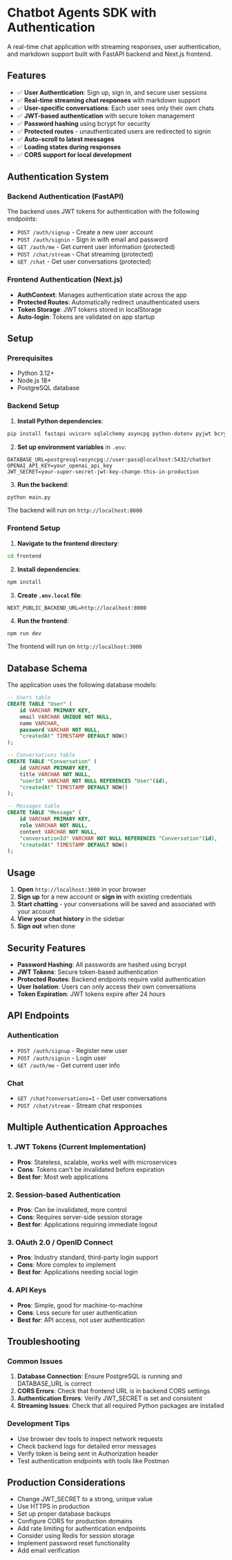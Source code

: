 # Chatbot Agents SDK with Authentication

A real-time chat application with streaming responses, user authentication, and markdown support built with FastAPI backend and Next.js frontend.

## Features

- ✅ **User Authentication**: Sign up, sign in, and secure user sessions
- ✅ **Real-time streaming chat responses** with markdown support
- ✅ **User-specific conversations**: Each user sees only their own chats
- ✅ **JWT-based authentication** with secure token management
- ✅ **Password hashing** using bcrypt for security
- ✅ **Protected routes** - unauthenticated users are redirected to signin
- ✅ **Auto-scroll to latest messages**
- ✅ **Loading states during responses**
- ✅ **CORS support for local development**

## Authentication System

### Backend Authentication (FastAPI)

The backend uses JWT tokens for authentication with the following endpoints:

- `POST /auth/signup` - Create a new user account
- `POST /auth/signin` - Sign in with email and password
- `GET /auth/me` - Get current user information (protected)
- `POST /chat/stream` - Chat streaming (protected)
- `GET /chat` - Get user conversations (protected)

### Frontend Authentication (Next.js)

- **AuthContext**: Manages authentication state across the app
- **Protected Routes**: Automatically redirect unauthenticated users
- **Token Storage**: JWT tokens stored in localStorage
- **Auto-login**: Tokens are validated on app startup

## Setup

### Prerequisites

- Python 3.12+
- Node.js 18+
- PostgreSQL database

### Backend Setup

1. **Install Python dependencies**:
```bash
pip install fastapi uvicorn sqlalchemy asyncpg python-dotenv pyjwt bcrypt pydantic[email]
```

2. **Set up environment variables** in `.env`:
```env
DATABASE_URL=postgresql+asyncpg://user:pass@localhost:5432/chatbot
OPENAI_API_KEY=your_openai_api_key
JWT_SECRET=your-super-secret-jwt-key-change-this-in-production
```

3. **Run the backend**:
```bash
python main.py
```

The backend will run on `http://localhost:8000`

### Frontend Setup

1. **Navigate to the frontend directory**:
```bash
cd frontend
```

2. **Install dependencies**:
```bash
npm install
```

3. **Create `.env.local` file**:
```env
NEXT_PUBLIC_BACKEND_URL=http://localhost:8000
```

4. **Run the frontend**:
```bash
npm run dev
```

The frontend will run on `http://localhost:3000`

## Database Schema

The application uses the following database models:

```sql
-- Users table
CREATE TABLE "User" (
    id VARCHAR PRIMARY KEY,
    email VARCHAR UNIQUE NOT NULL,
    name VARCHAR,
    password VARCHAR NOT NULL,
    "createdAt" TIMESTAMP DEFAULT NOW()
);

-- Conversations table
CREATE TABLE "Conversation" (
    id VARCHAR PRIMARY KEY,
    title VARCHAR NOT NULL,
    "userId" VARCHAR NOT NULL REFERENCES "User"(id),
    "createdAt" TIMESTAMP DEFAULT NOW()
);

-- Messages table
CREATE TABLE "Message" (
    id VARCHAR PRIMARY KEY,
    role VARCHAR NOT NULL,
    content VARCHAR NOT NULL,
    "conversationId" VARCHAR NOT NULL REFERENCES "Conversation"(id),
    "createdAt" TIMESTAMP DEFAULT NOW()
);
```

## Usage

1. **Open** `http://localhost:3000` in your browser
2. **Sign up** for a new account or **sign in** with existing credentials
3. **Start chatting** - your conversations will be saved and associated with your account
4. **View your chat history** in the sidebar
5. **Sign out** when done

## Security Features

- **Password Hashing**: All passwords are hashed using bcrypt
- **JWT Tokens**: Secure token-based authentication
- **Protected Routes**: Backend endpoints require valid authentication
- **User Isolation**: Users can only access their own conversations
- **Token Expiration**: JWT tokens expire after 24 hours

## API Endpoints

### Authentication
- `POST /auth/signup` - Register new user
- `POST /auth/signin` - Login user
- `GET /auth/me` - Get current user info

### Chat
- `GET /chat?conversations=1` - Get user conversations
- `POST /chat/stream` - Stream chat responses

## Multiple Authentication Approaches

### 1. JWT Tokens (Current Implementation)
- **Pros**: Stateless, scalable, works well with microservices
- **Cons**: Tokens can't be invalidated before expiration
- **Best for**: Most web applications

### 2. Session-based Authentication
- **Pros**: Can be invalidated, more control
- **Cons**: Requires server-side session storage
- **Best for**: Applications requiring immediate logout

### 3. OAuth 2.0 / OpenID Connect
- **Pros**: Industry standard, third-party login support
- **Cons**: More complex to implement
- **Best for**: Applications needing social login

### 4. API Keys
- **Pros**: Simple, good for machine-to-machine
- **Cons**: Less secure for user authentication
- **Best for**: API access, not user authentication

## Troubleshooting

### Common Issues

1. **Database Connection**: Ensure PostgreSQL is running and DATABASE_URL is correct
2. **CORS Errors**: Check that frontend URL is in backend CORS settings
3. **Authentication Errors**: Verify JWT_SECRET is set and consistent
4. **Streaming Issues**: Check that all required Python packages are installed

### Development Tips

- Use browser dev tools to inspect network requests
- Check backend logs for detailed error messages
- Verify token is being sent in Authorization header
- Test authentication endpoints with tools like Postman

## Production Considerations

- Change JWT_SECRET to a strong, unique value
- Use HTTPS in production
- Set up proper database backups
- Configure CORS for production domains
- Add rate limiting for authentication endpoints
- Consider using Redis for session storage
- Implement password reset functionality
- Add email verification
